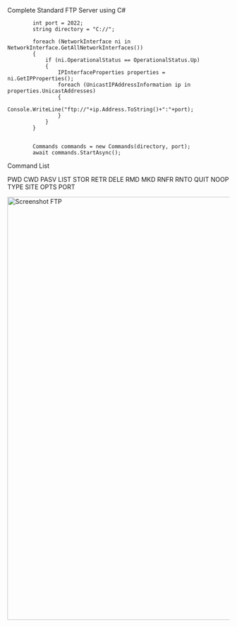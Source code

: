 
Complete Standard FTP Server using C#


            int port = 2022;
            string directory = "C://";

            foreach (NetworkInterface ni in NetworkInterface.GetAllNetworkInterfaces())
            {
                if (ni.OperationalStatus == OperationalStatus.Up)
                {
                    IPInterfaceProperties properties = ni.GetIPProperties();
                    foreach (UnicastIPAddressInformation ip in properties.UnicastAddresses)
                    {
                        Console.WriteLine("ftp://"+ip.Address.ToString()+":"+port);
                    }
                }
            }

       
            Commands commands = new Commands(directory, port);
            await commands.StartAsync();



            
Command List 

PWD
CWD
PASV
LIST
STOR
RETR
DELE
RMD
MKD
RNFR
RNTO
QUIT
NOOP
TYPE
SITE
OPTS
PORT





<img width="960" alt="Screenshot FTP" src="https://github.com/user-attachments/assets/1a28fedb-512c-4dbb-b997-db8284b2b25a">
